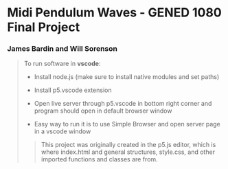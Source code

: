 # Midi Pendulum Waves - GENED 1080 Final Project
### James Bardin and Will Sorenson

> To run software in **vscode**:
>
> - Install node.js (make sure to install native modules and set paths)
>
> - Install p5.vscode extension
>
> - Open live server through p5.vscode in bottom right corner and program should open in default browser window
> 
> - Easy way to run it is to use Simple Browser and open server page in a vscode window
>> This project was originally created in the p5.js editor, which is where index.html and general structures, style.css, and other imported functions and classes are from.


